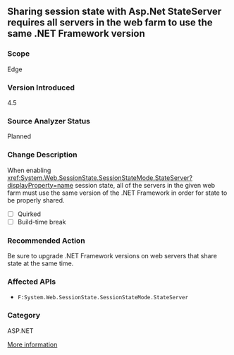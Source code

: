 ## Sharing session state with Asp.Net StateServer requires all servers in the web farm to use the same .NET Framework version

### Scope
Edge

### Version Introduced
4.5

### Source Analyzer Status
Planned

### Change Description

When enabling
<xref:System.Web.SessionState.SessionStateMode.StateServer?displayProperty=name>
session state, all of the servers in the given web farm must use the same
version of the .NET Framework in order for state to be properly shared.

- [ ] Quirked
- [ ] Build-time break

### Recommended Action

Be sure to upgrade .NET Framework versions on web servers that share state at
the same time.

### Affected APIs
* `F:System.Web.SessionState.SessionStateMode.StateServer`

### Category
ASP.NET

[More information](http://connect.microsoft.com/VisualStudio/feedback/details/823803/asp-net-stateserver-requests-are-not-compatible-between-4-0-and-4-5-1-versions-of-net-framework)

<!--
    ### Notes
    Source analysis will be more useful than binary here; we'll want to look in the web.config for StateServer usage (https://msdn.microsoft.com/subscriptions/downloads/h6bb9cz9(v=vs.71).aspx)
-->

<!-- breaking change id: 128 -->
